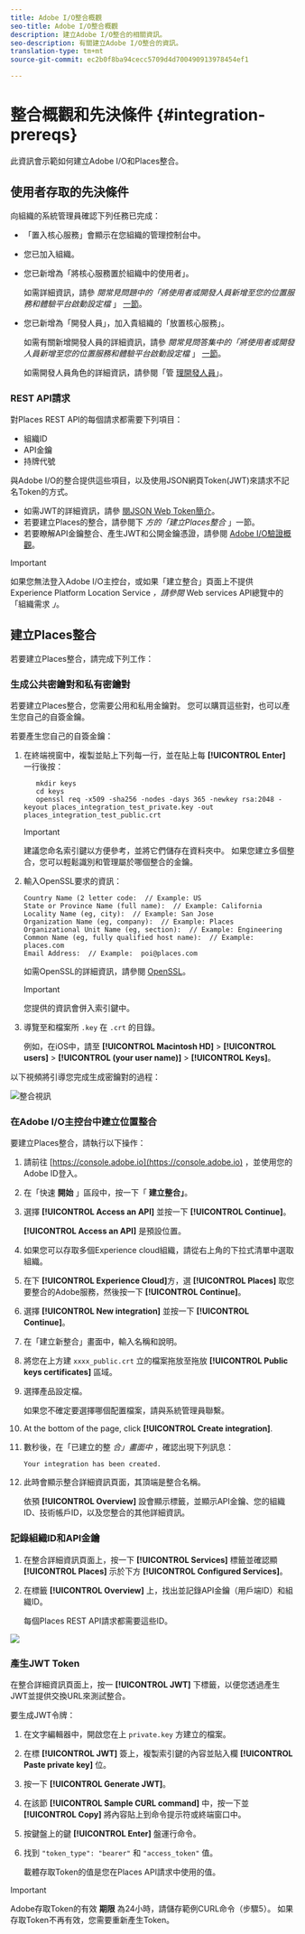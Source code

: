```yaml
---
title: Adobe I/O整合概觀
seo-title: Adobe I/O整合概觀
description: 建立Adobe I/O整合的相關資訊。
seo-description: 有關建立Adobe I/O整合的資訊。
translation-type: tm+mt
source-git-commit: ec2b0f8ba94cecc5709d4d700490913978454ef1

---
```



# 整合概觀和先決條件 {#integration-prereqs}

此資訊會示範如何建立Adobe I/O和Places整合。

## 使用者存取的先決條件

向組織的系統管理員確認下列任務已完成：

* 「置入核心服務」會顯示在您組織的管理控制台中。
* 您已加入組織。
* 您已新增為「將核心服務置於組織中的使用者」。

   如需詳細資訊，請參 *閱常見問題中的「將使用者或開發人員新增至您的位置服務和體驗平台啟動設定檔* 」 [一節](/help/places-faqs.md)。

* 您已新增為「開發人員」，加入貴組織的「放置核心服務」。

   如需有關新增開發人員的詳細資訊，請參 *閱常見問答集中的「將使用者或開發人員新增至您的位置服務和體驗平台啟動設定檔* 」 [一節](/help/places-faqs.md)。

   如需開發人員角色的詳細資訊，請參閱「管 [理開發人員](https://helpx.adobe.com/enterprise/using/manage-developers.html)」。

### REST API請求

對Places REST API的每個請求都需要下列項目：

* 組織ID
* API金鑰
* 持牌代號

與Adobe I/O的整合提供這些項目，以及使用JSON網頁Token(JWT)來請求不記名Token的方式。

* 如需JWT的詳細資訊，請參 [閱JSON Web Token簡介](https://jwt.io/introduction/)。
* 若要建立Places的整合，請參閱下 *方的「建立Places整合* 」一節。
* 若要瞭解API金鑰整合、產生JWT和公開金鑰憑證，請參閱 [Adobe I/O驗證概觀](https://www.adobe.io/apis/cloudplatform/console/authentication/gettingstarted.html)。

>[!IMPORTANT]
>
>如果您無法登入Adobe I/O主控台，或如果「建立整合」頁面上不提供Experience Platform Location Service *，請參閱* Web services API總覽中的「組織需求 *」*[](/help/web-service-api/places-web-services.md)。

## 建立Places整合

若要建立Places整合，請完成下列工作：

### 生成公共密鑰對和私有密鑰對

若要建立Places整合，您需要公用和私用金鑰對。 您可以購買這些對，也可以產生您自己的自簽金鑰。

若要產生您自己的自簽金鑰：

1. 在終端視窗中，複製並貼上下列每一行，並在貼上每 **[!UICONTROL Enter]** 一行後按：

   ```text
      mkdir keys
      cd keys
      openssl req -x509 -sha256 -nodes -days 365 -newkey rsa:2048 -keyout places_integration_test_private.key -out    places_integration_test_public.crt
   ```

   >[!IMPORTANT]
   >
   >建議您命名索引鍵以方便參考，並將它們儲存在資料夾中。 如果您建立多個整合，您可以輕鬆識別和管理屬於哪個整合的金鑰。

1. 輸入OpenSSL要求的資訊：

   ```text
   Country Name (2 letter code:  // Example: US
   State or Province Name (full name):  // Example: California
   Locality Name (eg, city):  // Example: San Jose
   Organization Name (eg, company):  // Example: Places
   Organizational Unit Name (eg, section):  // Example: Engineering
   Common Name (eg, fully qualified host name):  // Example: places.com
   Email Address:  // Example:  poi@places.com
   ```

   如需OpenSSL的詳細資訊，請參閱 [OpenSSL](https://www.openssl.org/)。

   >[!IMPORTANT]
   >
   >您提供的資訊會併入索引鍵中。

1. 導覽至和檔案所 `.key` 在 `.crt` 的目錄。

   例如，在iOS中，請至 **[!UICONTROL Macintosh HD]** &gt; **[!UICONTROL users]** &gt; **[!UICONTROL (your user name)]** &gt; **[!UICONTROL Keys]**。

以下視頻將引導您完成生成密鑰對的過程：

![整合視訊](/help/assets/places_integration_video.gif)

### 在Adobe I/O主控台中建立位置整合

要建立Places整合，請執行以下操作：

1. 請前往 [https://console.adobe.io](https://console.adobe.io) ，並使用您的Adobe ID登入。
1. 在「快速 **開始** 」區段中，按一下「 **建立整合」**。
1. 選擇 **[!UICONTROL Access an API]** 並按一下 **[!UICONTROL Continue]**。

   **[!UICONTROL Access an API]** 是預設位置。

1. 如果您可以存取多個Experience cloud組織，請從右上角的下拉式清單中選取組織。
1. 在下 **[!UICONTROL Experience Cloud]**&#x200B;方，選 **[!UICONTROL Places]** 取您要整合的Adobe服務，然後按一下 **[!UICONTROL Continue]**。
1. 選擇 **[!UICONTROL New integration]** 並按一下 **[!UICONTROL Continue]**。
1. 在「建立新整合」畫面中，輸入名稱和說明。
1. 將您在上方建 `xxxx_public.crt` 立的檔案拖放至拖放 **[!UICONTROL Public keys certificates]** 區域。
1. 選擇產品設定檔。

   如果您不確定要選擇哪個配置檔案，請與系統管理員聯繫。
1. At the bottom of the page, click **[!UICONTROL Create integration]**.
1. 數秒後，在「已建立的整 *合」畫面中* ，確認出現下列訊息：

   `Your integration has been created.`

1. 此時會顯示整合詳細資訊頁面，其頂端是整合名稱。

   依預 **[!UICONTROL Overview]** 設會顯示標籤，並顯示API金鑰、您的組織ID、技術帳戶ID，以及您整合的其他詳細資訊。

### 記錄組織ID和API金鑰

1. 在整合詳細資訊頁面上，按一下 **[!UICONTROL Services]** 標籤並確認顯 **[!UICONTROL Places]** 示於下方 **[!UICONTROL Configured Services]**。
1. 在標籤 **[!UICONTROL Overview]** 上，找出並記錄API金鑰（用戶端ID）和組織ID。

   每個Places REST API請求都需要這些ID。

![](/help/assets/places_orgid_api-key.png)

### 產生JWT Token

在整合詳細資訊頁面上，按一 **[!UICONTROL JWT]** 下標籤，以便您透過產生JWT並提供交換URL來測試整合。

要生成JWT令牌：

1. 在文字編輯器中，開啟您在上 `private.key` 方建立的檔案。
1. 在標 **[!UICONTROL JWT]** 簽上，複製索引鍵的內容並貼入欄 **[!UICONTROL Paste private key]** 位。
1. 按一下 **[!UICONTROL Generate JWT]**。
1. 在該節 **[!UICONTROL Sample CURL command]** 中，按一下並 **[!UICONTROL Copy]** 將內容貼上到命令提示符或終端窗口中。
1. 按鍵盤上的鍵 **[!UICONTROL Enter]** 盤運行命令。
1. 找到 `"token_type": "bearer"` 和 `"access_token"` 值。

   載體存取Token的值是您在Places API請求中使用的值。

>[!IMPORTANT]
>
>Adobe存取Token的有效 **期限** 為24小時，請儲存範例CURL命令（步驟5）。 如果存取Token不再有效，您需要重新產生Token。